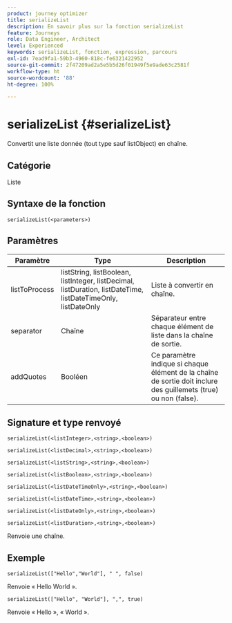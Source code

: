 ```yaml
---
product: journey optimizer
title: serializeList
description: En savoir plus sur la fonction serializeList
feature: Journeys
role: Data Engineer, Architect
level: Experienced
keywords: serializeList, fonction, expression, parcours
exl-id: 7ead9fa1-59b3-4960-818c-fe6321422952
source-git-commit: 2f47209ad2a5e5b5d26f01949f5e9ade63c2581f
workflow-type: ht
source-wordcount: '88'
ht-degree: 100%

---
```


# serializeList {#serializeList}

Convertit une liste donnée (tout type sauf listObject) en chaîne.

## Catégorie

Liste

## Syntaxe de la fonction

`serializeList(<parameters>)`

## Paramètres

| Paramètre | Type | Description |
|-----------|------------------|------------------|
| listToProcess | listString, listBoolean, listInteger, listDecimal, listDuration, listDateTime, listDateTimeOnly, listDateOnly | Liste à convertir en chaîne. |
| separator | Chaîne | Séparateur entre chaque élément de liste dans la chaîne de sortie. |
| addQuotes | Booléen | Ce paramètre indique si chaque élément de la chaîne de sortie doit inclure des guillemets (true) ou non (false). |

## Signature et type renvoyé

`serializeList(<listInteger>,<string>,<boolean>)`

`serializeList(<listDecimal>,<string>,<boolean>)`

`serializeList(<listString>,<string>,<boolean>)`

`serializeList(<listBoolean>,<string>,<boolean>)`

`serializeList(<listDateTimeOnly>,<string>,<boolean>)`

`serializeList(<listDateTime>,<string>,<boolean>)`

`serializeList(<listDateOnly>,<string>,<boolean>)`

`serializeList(<listDuration>,<string>,<boolean>)`

Renvoie une chaîne.

## Exemple

`serializeList(["Hello","World"], " ", false)`

Renvoie « Hello World ».

`serializeList(["Hello", "World"], ",", true)`

Renvoie « Hello », « World ».
